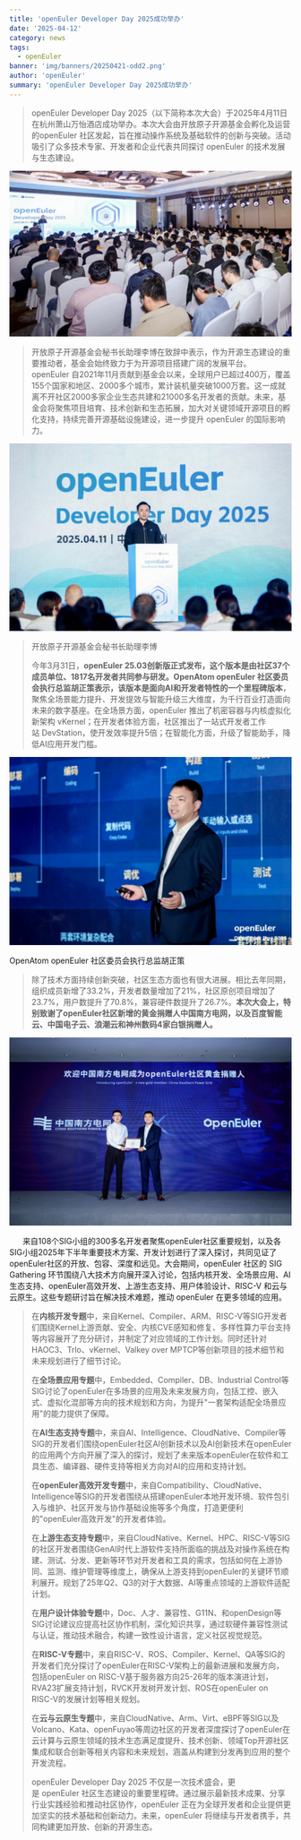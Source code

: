 ```yaml
---
title: 'openEuler Developer Day 2025成功举办'
date: '2025-04-12'
category: news
tags:
  - openEuler
banner: 'img/banners/20250421-odd2.png'
author: 'openEuler'
summary: 'openEuler Developer Day 2025成功举办'
---
```




> openEuler Developer Day
> 2025（以下简称本次大会）于2025年4月11日在杭州萧山万怡酒店成功举办。本次大会由开放原子开源基金会孵化及运营的openEuler 社区发起，旨在推动操作系统及基础软件的创新与突破。活动吸引了众多技术专家、开发者和企业代表共同探讨 openEuler 的技术发展与生态建设。

![IMG\_256](./media/image1.png)

> 开放原子开源基金会秘书长助理李博在致辞中表示，作为开源生态建设的重要推动者，基金会始终致力于为开源项目搭建广阔的发展平台。openEuler 自2021年11月贡献到基金会以来，全球用户已超过400万，覆盖155个国家和地区、2000多个城市，累计装机量突破1000万套。这一成就离不开社区2000多家企业生态共建和21000多名开发者的贡献。未来，基金会将聚焦项目培育、技术创新和生态拓展，加大对关键领域开源项目的孵化支持，持续完善开源基础设施建设，进一步提升 openEuler 的国际影响力。

![IMG\_257](./media/image2.png)

> 开放原子开源基金会秘书长助理李博
>
> 今年3月31日，**openEuler
> 25.03创新版正式发布，这个版本是由社区37个成员单位、1817名开发者共同参与研发。OpenAtom
> openEuler 社区委员会执行总监胡正策表示，该版本是面向AI和开发者特性的一个里程碑版本**，聚焦全场景能力提升、开发提效与智能升级三大维度，为千行百业打造面向未来的数字基座。在全场景方面，openEuler 推出了机密容器与内核虚拟化新架构 vKernel；在开发者体验方面，社区推出了一站式开发者工作站 DevStation，使开发效率提升5倍；在智能化方面，升级了智能助手，降低AI应用开发门槛。

![IMG\_258](./media/image3.png)

OpenAtom openEuler 社区委员会执行总监胡正策

> 除了技术方面持续创新突破，社区生态方面也有很大进展。相比去年同期，组织成员新增了33.2%，开发者数量增加了21%，社区原创项目增加了23.7%，用户数提升了70.8%，兼容硬件数提升了26.7%。**本次大会上，特别致谢了openEuler社区新增的黄金捐赠人中国南方电网，以及百度智能云、中国电子云、浪潮云和神州数码4家白银捐赠人。**

![IMG\_259](./media/image4.png)

   
  来自108个SIG小组的300多名开发者聚焦openEuler社区重要规划，以及各SIG小组2025年下半年重要技术方案、开发计划进行了深入探讨，共同见证了openEuler社区的开放、包容、深度和远见。大会期间，openEuler 社区的 SIG
Gathering 环节围绕八大技术方向展开深入讨论，包括内核开发、全场景应用、AI生态支持、openEuler高效开发、上游生态支持、用户体验设计、RISC-V 和云与云原生。这些专题研讨旨在解决技术难题，推动 openEuler 在更多领域的应用。

> 在**内核开发专题**中，来自Kernel、Compiler、ARM、RISC-V等SIG开发者们围绕Kernel上游贡献、安全、内核CVE感知和修复、多样性算力平台支持等内容展开了充分研讨，并制定了对应领域的工作计划。同时还针对HAOC3、Trlo、vKernel、Valkey
> over MPTCP等创新项目的技术细节和未来规划进行了细节讨论。
>
> 在**全场景应用专题**中，Embedded、Compiler、DB、Industrial
> Control等SIG讨论了openEuler在多场景的应用及未来发展方向，包括工控、嵌入式、虚拟化混部等方向的技术规划和方向，为提升"一套架构适配全场景应用"的能力提供了保障。
>
> 在**AI生态支持专题**中，来自AI、Intelligence、CloudNative、Compiler等SIG的开发者们围绕openEuler社区AI创新技术以及AI创新技术在openEuler的应用两个方向开展了深入的探讨，规划了未来版本openEuler在软件和工具生态、编译器、硬件支持等相关方向对AI的应用和支持计划。
>
> 在**openEuler高效开发专题**中，来自Compatibility、CloudNative、Intelligence等SIG的开发者围绕从搭建openEuler本地开发环境、软件包引入与维护、社区开发与协作基础设施等多个角度，打造更便利的"openEuler高效开发"的开发者体验。
>
> 在**上游生态支持专题**中，来自CloudNative、Kernel、HPC、RISC-V等SIG的社区开发者围绕GenAI时代上游软件支持所面临的挑战及对操作系统在构建、测试、分发、更新等环节对开发者和工具的需求，包括如何在上游协同、监测、维护管理等维度上，确保从上游支持到openEuler的关键环节顺利展开。规划了25年Q2、Q3的对于大数据、AI等重点领域的上游软件适配计划。
>
> 在**用户设计体验专题**中，Doc、人才、兼容性、G11N、和openDesign等SIG讨论建议应提高社区协作机制，深化知识共享，通过软硬件兼容性测试与认证，推动技术融合，构建一致性设计语言，定义社区视觉规范。
>
> 在**RISC-V专题**中，来自RISC-V、ROS、Compiler、Kernel、QA等SIG的开发者们充分探讨了openEuler在RISC-V架构上的最新进展和发展方向，包括openEuler
> on
> RISC-V基于服务器方向25-26年的版本演进计划，RVA23扩展支持计划，RVCK开发树开发计划、ROS在openEuler
> on RISC-V的发展计划等相关规划。
>
> 在**云与云原生专题**中，来自CloudNative、Arm、Virt、eBPF等SIG以及Volcano、Kata、openFuyao等周边社区的开发者深度探讨了openEuler在云计算与云原生领域的技术生态满足度提升、技术创新、领域Top开源社区集成和联合创新等相关内容和未来规划，涵盖从构建到分发再到应用的整个开发流程。
>
> openEuler Developer Day
> 2025 不仅是一次技术盛会，更是 openEuler 社区生态建设的重要里程碑。通过展示最新技术成果、分享行业实践经验和推动社区协作，openEuler 正在为全球开发者和企业提供更加坚实的技术基础和创新动力。未来，openEuler 将继续与开发者携手，共同构建更加开放、创新的开源生态。
